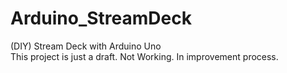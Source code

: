 # Arduino_StreamDeck
(DIY) Stream Deck with Arduino Uno    
This project is just a draft. Not Working. In improvement process.
